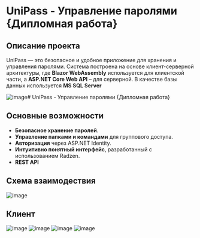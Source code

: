 # UniPass - Управление паролями {Дипломная работа}
## Описание проекта
UniPass — это безопасное и удобное приложение для хранения и управления паролями. Система построена на основе клиент-серверной архитектуры, где **Blazor WebAssembly** используется для клиентской части, а **ASP.NET Core Web API** – для серверной.
В качестве базы данных используется **MS SQL Server**


![image](https://github.com/user-attachments/assets/13c9267c-a2ac-4d67-880f-0c71920fabe8)# UniPass - Управление паролями {Дипломная работа}

## Основные возможности
- **Безопасное хранение паролей**.
- **Управление папками и командами** для группового доступа.
- **Авторизация** через ASP.NET Identity.
- **Интуитивно понятный интерфейс**, разработанный с использованием Radzen.
- **REST API**

## Схема взаимодествия 
![image](https://github.com/user-attachments/assets/b6063b7f-943e-4885-be44-7e82452a0ce4)

## Клиент
![image](https://github.com/user-attachments/assets/d7df2909-0503-4215-8b74-3688d9ff07b5)
![image](https://github.com/user-attachments/assets/00bb56e3-10c3-4061-9a68-61344acd823d)
![image](https://github.com/user-attachments/assets/23df248b-f878-43f4-a3b8-88162107f259)
![image](https://github.com/user-attachments/assets/683a39e5-7af8-45b0-af4f-6674e4b15eb4)



